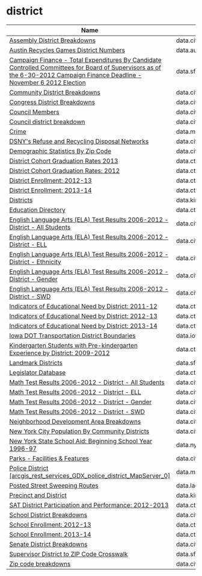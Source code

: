# district

Name | Host | Published
---- | ---- | ---------
[Assembly District Breakdowns](../datasets/2t32-hbca.md) | data.cityofnewyork.us | 2013&#x2011;06&#x2011;26
[Austin Recycles Games District Numbers](../datasets/4hh5-fx4w.md) | data.austintexas.gov | 2016&#x2011;05&#x2011;17
[Campaign Finance - Total Expenditures By Candidate Controlled Committees for Board of Supervisors as of the 6-30-2012 Campaign Finance Deadline - November 6 2012 Election](../datasets/8fqb-pfp6.md) | data.sfgov.org | 2012&#x2011;09&#x2011;11
[Community District Breakdowns](../datasets/w3c6-35wg.md) | data.cityofnewyork.us | 2013&#x2011;06&#x2011;21
[Congress District Breakdowns](../datasets/77d2-9ebr.md) | data.cityofnewyork.us | 2013&#x2011;06&#x2011;26
[Council Members](../datasets/uvw5-9znb.md) | data.cityofnewyork.us | 2015&#x2011;02&#x2011;17
[Council district breakdown](../datasets/jqy3-ybjq.md) | data.cityofnewyork.us | 2013&#x2011;06&#x2011;26
[Crime](../datasets/icn6-v9z3.md) | data.montgomerycountymd.gov | 2016&#x2011;11&#x2011;15
[DSNY's Refuse and Recycling Disposal Networks](../datasets/kzmz-ivhb.md) | data.cityofnewyork.us | 2017&#x2011;09&#x2011;18
[Demographic Statistics By Zip Code](../datasets/kku6-nxdu.md) | data.cityofnewyork.us | 2013&#x2011;06&#x2011;26
[District Cohort Graduation Rates 2013](../datasets/tga8-h5sq.md) | data.ct.gov | 2014&#x2011;06&#x2011;25
[District Cohort Graduation Rates: 2012](../datasets/sus6-q2ti.md) | data.ct.gov | 2014&#x2011;07&#x2011;24
[District Enrollment: 2012-13](../datasets/bygz-gaef.md) | data.ct.gov | 2014&#x2011;06&#x2011;19
[District Enrollment: 2013-14](../datasets/bb6g-79yj.md) | data.ct.gov | 2015&#x2011;01&#x2011;28
[Districts](../datasets/h89v-f4as.md) | data.kingcounty.gov | 2012&#x2011;09&#x2011;03
[Education Directory](../datasets/9k2y-kqxn.md) | data.ct.gov | 2016&#x2011;10&#x2011;28
[English Language Arts (ELA) Test Results 2006-2012 - District - All Students](../datasets/yhfh-vyns.md) | data.cityofnewyork.us | 2013&#x2011;02&#x2011;20
[English Language Arts (ELA) Test Results 2006-2012 - District - ELL](../datasets/tbvj-mbps.md) | data.cityofnewyork.us | 2013&#x2011;02&#x2011;20
[English Language Arts (ELA) Test Results 2006-2012 - District - Ethnicity](../datasets/vqix-8bak.md) | data.cityofnewyork.us | 2013&#x2011;02&#x2011;20
[English Language Arts (ELA) Test Results 2006-2012 - District - Gender](../datasets/49kg-8sce.md) | data.cityofnewyork.us | 2013&#x2011;02&#x2011;20
[English Language Arts (ELA) Test Results 2006-2012 - District - SWD](../datasets/rq2f-42ua.md) | data.cityofnewyork.us | 2013&#x2011;02&#x2011;20
[Indicators of Educational Need by District: 2011-12](../datasets/re57-j6dx.md) | data.ct.gov | 2014&#x2011;09&#x2011;03
[Indicators of Educational Need by District: 2012-13](../datasets/399t-fqcf.md) | data.ct.gov | 2014&#x2011;09&#x2011;03
[Indicators of Educational Need by District: 2013-14](../datasets/ufj7-82t7.md) | data.ct.gov | 2014&#x2011;09&#x2011;03
[Iowa DOT Transportation District Boundaries](../datasets/rmgc-en4a.md) | data.iowa.gov | 2016&#x2011;06&#x2011;08
[Kindergarten Students with Pre-kindergarten Experience by District: 2009-2012](../datasets/afba-qnxy.md) | data.ct.gov | 2014&#x2011;07&#x2011;24
[Landmark Districts](../datasets/vnrd-fpg7.md) | data.sfgov.org | 2016&#x2011;08&#x2011;19
[Legislator Database](../datasets/rgw6-bpst.md) | data.ct.gov | 2017&#x2011;01&#x2011;10
[Math Test Results 2006-2012 - District - All Students](../datasets/7yig-nj52.md) | data.cityofnewyork.us | 2013&#x2011;02&#x2011;21
[Math Test Results 2006-2012 - District - ELL](../datasets/siju-6isf.md) | data.cityofnewyork.us | 2013&#x2011;02&#x2011;21
[Math Test Results 2006-2012 - District - Gender](../datasets/qphc-zrtc.md) | data.cityofnewyork.us | 2013&#x2011;02&#x2011;21
[Math Test Results 2006-2012 - District - SWD](../datasets/ducj-28wv.md) | data.cityofnewyork.us | 2013&#x2011;02&#x2011;21
[Neighborhood Development Area Breakdowns](../datasets/urvc-2kdr.md) | data.cityofnewyork.us | 2013&#x2011;06&#x2011;26
[New York City Population By Community Districts](../datasets/xi7c-iiu2.md) | data.cityofnewyork.us | 2013&#x2011;06&#x2011;26
[New York State School Aid: Beginning School Year 1996-97](../datasets/9pb8-dg53.md) | data.ny.gov | 2016&#x2011;06&#x2011;03
[Parks - Facilities & Features](../datasets/y7qa-tvqx.md) | data.cityofchicago.org | 2012&#x2011;09&#x2011;18
[Police District [arcgis_rest_services_GDX_police_district_MapServer_0]](../datasets/848i-8umt.md) | data.montgomerycountymd.gov | 2015&#x2011;12&#x2011;23
[Posted Street Sweeping Routes](../datasets/krk7-ayq2.md) | data.lacity.org | 2014&#x2011;05&#x2011;28
[Precinct and District](../datasets/xh8b-6e9i.md) | data.kingcounty.gov | 2012&#x2011;09&#x2011;07
[SAT District Participation and Performance: 2012-2013](../datasets/9hy9-9eeb.md) | data.ct.gov | 2014&#x2011;06&#x2011;26
[School District Breakdowns](../datasets/g3vh-kbnw.md) | data.cityofnewyork.us | 2011&#x2011;10&#x2011;08
[School Enrollment: 2012-13](../datasets/7ijk-9mw9.md) | data.ct.gov | 2014&#x2011;06&#x2011;19
[School Enrollment: 2013-14](../datasets/fzp6-x2p2.md) | data.ct.gov | 2014&#x2011;06&#x2011;19
[Senate District Breakdowns](../datasets/uv67-wxba.md) | data.cityofnewyork.us | 2013&#x2011;06&#x2011;26
[Supervisor District to ZIP Code Crosswalk](../datasets/v22h-ujnv.md) | data.sfgov.org | 2013&#x2011;05&#x2011;07
[Zip code breakdowns](../datasets/6bic-qvek.md) | data.cityofnewyork.us | 2013&#x2011;06&#x2011;26

